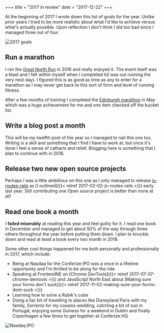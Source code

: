 +++
title = "2017 in review"
date = "2017-12-22"
+++

At the beginning of 2017 I wrote down this list of goals for the year. Unlike prior years I tried to be more realistic about what I'd like to achieve versus what's actually possible. Upon reflection I don't think I did too bad since I managed three out of four.

![2017 goals](http://take.ms/WM5xR)

## Run a marathon

I ran the [Great North Run](http://www.greatrun.org/great-north-run) in 2016 and really enjoyed it. The event itself was a blast and I felt within myself when I completed it(I was out running the very next day). I figured this is as good as time as any to enter for a marathon as I may never get back to this sort of form and level of running fitness.

After a few months of training I completed the [Edinburgh marathon](https://www.edinburghmarathon.com/) in May which was a huge achievement for me and one item checked off the bucket list.

## Write a blog post a month

This will be my twelfth post of the year so I managed to nail this one too. Writing is a skill and something that I find I have to work at, but once it's done I feel a sense of catharis and relief. Blogging here is something that I plan to continue with in 2018.

## Release two new open source projects

Perhaps I was a little ambitious on this one as I only managed to release [js-routes-rails](https://github.com/damian/js-routes-rails) as [I outlined]({{< relref 2017-02-02-js-routes-rails >}}) early last year. Still contributing one Open source project is better than none at all!

## Read one book a month

I **failed miserably** at reading this year and feel guilty for it. I read one book in December and managed to get about 50% of the way through three others throughout the year before putting them down. I plan to knuckle down and read at least a book every two month in 2018.

Some other cool things happened for me both personally and professionally in 2017, which include:

- Being at Nasdaq for the Conferize IPO was a once in a lifetime opportunity and I'm thrilled to be along for the ride
- Speaking at FrontendNE on [Chrome DevTools]({{< relref 2017-07-07-chrome-devtools >}}) and JavaScript North East about [Making sure your forms don't suck]({{< relref 2017-11-02-making-sure-your-forms-dont-suck >}})
- Learning how to solve a Rubik's cube
- Doing a fair bit of travelling to places like Disneyland Paris with my family, Sorrento for my cousins wedding, catching a bit of sun in Portugal, enjoying some Guiness for a weekend in Dublin and finally Copenhagen a few times to get together at Conferize HQ

![Nasdaq IPO](https://pbs.twimg.com/media/DDAH9KlXUAAu1Dp.jpg:small)
